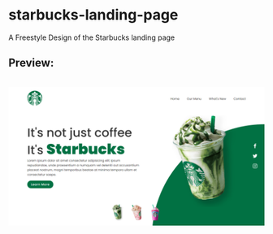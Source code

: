 # starbucks-landing-page
 A Freestyle Design of the Starbucks landing page
 
 ## Preview:
 <br>
<img src="assets/images/screenshot.png" alt="Starbucks Landing Page Screenshot">